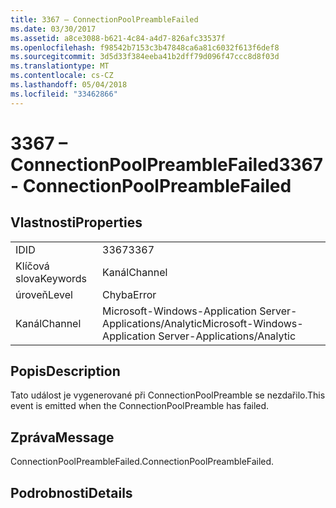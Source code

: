 ```yaml
---
title: 3367 – ConnectionPoolPreambleFailed
ms.date: 03/30/2017
ms.assetid: a8ce3088-b621-4c84-a4d7-826afc33537f
ms.openlocfilehash: f98542b7153c3b47848ca6a81c6032f613f6def8
ms.sourcegitcommit: 3d5d33f384eeba41b2dff79d096f47ccc8d8f03d
ms.translationtype: MT
ms.contentlocale: cs-CZ
ms.lasthandoff: 05/04/2018
ms.locfileid: "33462866"
---
```

# <a name="3367---connectionpoolpreamblefailed"></a><span data-ttu-id="0e148-102">3367 – ConnectionPoolPreambleFailed</span><span class="sxs-lookup"><span data-stu-id="0e148-102">3367 - ConnectionPoolPreambleFailed</span></span>
## <a name="properties"></a><span data-ttu-id="0e148-103">Vlastnosti</span><span class="sxs-lookup"><span data-stu-id="0e148-103">Properties</span></span>  
  
|||  
|-|-|  
|<span data-ttu-id="0e148-104">ID</span><span class="sxs-lookup"><span data-stu-id="0e148-104">ID</span></span>|<span data-ttu-id="0e148-105">3367</span><span class="sxs-lookup"><span data-stu-id="0e148-105">3367</span></span>|  
|<span data-ttu-id="0e148-106">Klíčová slova</span><span class="sxs-lookup"><span data-stu-id="0e148-106">Keywords</span></span>|<span data-ttu-id="0e148-107">Kanál</span><span class="sxs-lookup"><span data-stu-id="0e148-107">Channel</span></span>|  
|<span data-ttu-id="0e148-108">úroveň</span><span class="sxs-lookup"><span data-stu-id="0e148-108">Level</span></span>|<span data-ttu-id="0e148-109">Chyba</span><span class="sxs-lookup"><span data-stu-id="0e148-109">Error</span></span>|  
|<span data-ttu-id="0e148-110">Kanál</span><span class="sxs-lookup"><span data-stu-id="0e148-110">Channel</span></span>|<span data-ttu-id="0e148-111">Microsoft-Windows-Application Server-Applications/Analytic</span><span class="sxs-lookup"><span data-stu-id="0e148-111">Microsoft-Windows-Application Server-Applications/Analytic</span></span>|  
  
## <a name="description"></a><span data-ttu-id="0e148-112">Popis</span><span class="sxs-lookup"><span data-stu-id="0e148-112">Description</span></span>  
 <span data-ttu-id="0e148-113">Tato událost je vygenerované při ConnectionPoolPreamble se nezdařilo.</span><span class="sxs-lookup"><span data-stu-id="0e148-113">This event is emitted when the ConnectionPoolPreamble has failed.</span></span>  
  
## <a name="message"></a><span data-ttu-id="0e148-114">Zpráva</span><span class="sxs-lookup"><span data-stu-id="0e148-114">Message</span></span>  
 <span data-ttu-id="0e148-115">ConnectionPoolPreambleFailed.</span><span class="sxs-lookup"><span data-stu-id="0e148-115">ConnectionPoolPreambleFailed.</span></span>  
  
## <a name="details"></a><span data-ttu-id="0e148-116">Podrobnosti</span><span class="sxs-lookup"><span data-stu-id="0e148-116">Details</span></span>
